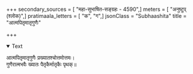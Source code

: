 +++
secondary_sources = [ "महा-सुभाषित-सङ्ग्रहः - 4590",]
meters = [ "अनुष्टुप् (श्लोक)",]
pratimaala_letters = [ "क", "ग",]
jsonClass = "Subhaashita"
title = "आत्मपितृमातृगुणैः"

+++

<details open><summary>Text</summary>

आत्मपितृमातृगुणैः प्रख्यातश्चोत्तमोत्तमः।  
गुणैरात्मभवैः ख्यातः पैतृकैर्मातृकैः पृथक्॥
</details>
